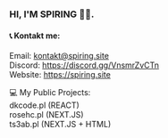 ### HI, I'M SPIRING 👨‍🌾.

#### 📞 Kontakt me:
Email: kontakt@spiring.site    
Discord: https://discord.gg/VnsmrZvCTn  
Website: https://spiring.site  

💻 My Public Projects:  
dkcode.pl (REACT)  
rosehc.pl (NEXT.JS)  
ts3ab.pl (NEXT.JS + HTML)  

